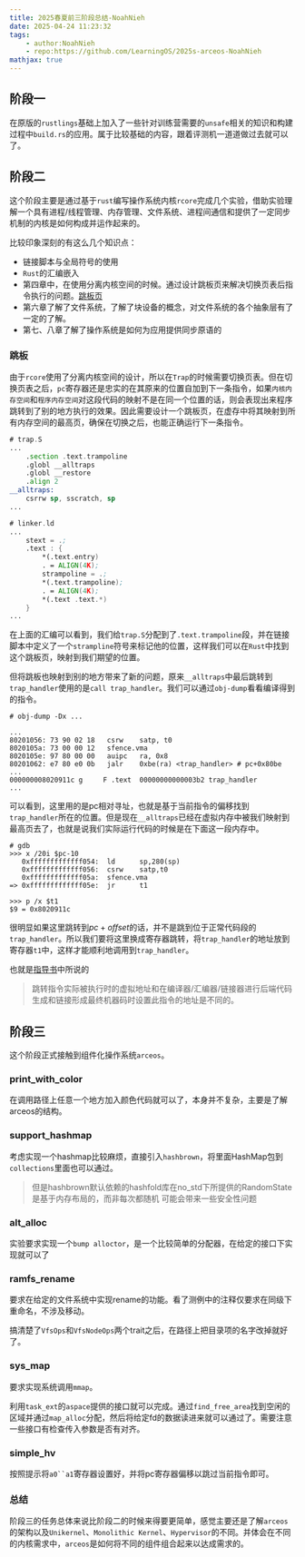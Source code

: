 ```yaml
---
title: 2025春夏前三阶段总结-NoahNieh
date: 2025-04-24 11:23:32
tags:
    - author:NoahNieh
    - repo:https://github.com/LearningOS/2025s-arceos-NoahNieh
mathjax: true
---
```


## 阶段一

在原版的`rustlings`基础上加入了一些针对训练营需要的`unsafe`相关的知识和构建过程中`build.rs`的应用。属于比较基础的内容，跟着评测机一道道做过去就可以了。

## 阶段二

这个阶段主要是通过基于`rust`编写操作系统内核`rcore`完成几个实验，借助实验理解一个具有进程/线程管理、内存管理、文件系统、进程间通信和提供了一定同步机制的内核是如何构成并运作起来的。

比较印象深刻的有这么几个知识点：

- 链接脚本与全局符号的使用
- `Rust`的汇编嵌入
- 第四章中，在使用分离内核空间的时候。通过设计跳板页来解决切换页表后指令执行的问题。[跳板页](#跳板)
- 第六章了解了文件系统，了解了块设备的概念，对文件系统的各个抽象层有了一定的了解。
- 第七、八章了解了操作系统是如何为应用提供同步原语的


### 跳板

由于`rcore`使用了分离内核空间的设计，所以在`Trap`的时候需要切换页表。但在切换页表之后，`pc`寄存器还是忠实的在其原来的位置自加到下一条指令，如果`内核内存空间`和`程序内存空间`对这段代码的映射不是在同一个位置的话，则会表现出来程序跳转到了别的地方执行的效果。因此需要设计一个跳板页，在虚存中将其映射到所有内存空间的最高页，确保在切换之后，也能正确运行下一条指令。

```asm
# trap.S
...
    .section .text.trampoline
    .globl __alltraps
    .globl __restore
    .align 2
__alltraps:
    csrrw sp, sscratch, sp
...

# linker.ld
...
    stext = .;
    .text : {
        *(.text.entry)
        . = ALIGN(4K);
        strampoline = .;
        *(.text.trampoline);
        . = ALIGN(4K);
        *(.text .text.*)
    }
...

```

在上面的汇编可以看到，我们给`trap.S`分配到了`.text.trampoline`段，并在链接脚本中定义了一个`strampline`符号来标记他的位置，这样我们可以在`Rust`中找到这个跳板页，映射到我们期望的位置。

但将跳板也映射到别的地方带来了新的问题，原来`__alltraps`中最后跳转到`trap_handler`使用的是`call trap_handler`。我们可以通过`obj-dump`看看编译得到的指令。

```
# obj-dump -Dx ...

...
80201056: 73 90 02 18   csrw    satp, t0
8020105a: 73 00 00 12   sfence.vma
8020105e: 97 80 00 00   auipc   ra, 0x8
80201062: e7 80 e0 0b   jalr    0xbe(ra) <trap_handler> # pc+0x80be
...
000000008020911c g     F .text  00000000000003b2 trap_handler
...

```

可以看到，这里用的是pc相对寻址，也就是基于当前指令的偏移找到`trap_handler`所在的位置。但是现在`__alltraps`已经在虚拟内存中被我们映射到最高页去了，也就是说我们实际运行代码的时候是在下面这一段内存中。

```
# gdb
>>> x /20i $pc-10
   0xfffffffffffff054:  ld      sp,280(sp)
   0xfffffffffffff056:  csrw    satp,t0
   0xfffffffffffff05a:  sfence.vma
=> 0xfffffffffffff05e:  jr      t1 

>>> p /x $t1
$9 = 0x8020911c
```

很明显如果这里跳转到$pc+offset$的话，并不是跳到位于正常代码段的`trap_handler`。所以我们要将这里换成寄存器跳转，将`trap_handler`的地址放到寄存器`t1`中，这样才能顺利地调用到`trap_handler`。

也就是[指导书](https://learningos.cn/rCore-Tutorial-Guide-2025S/chapter4/6multitasking-based-on-as.html?#term-trampoline)中所说的

> 跳转指令实际被执行时的虚拟地址和在编译器/汇编器/链接器进行后端代码生成和链接形成最终机器码时设置此指令的地址是不同的。


## 阶段三

这个阶段正式接触到组件化操作系统`arceos`。

### print_with_color

在调用路径上任意一个地方加入颜色代码就可以了，本身并不复杂，主要是了解arceos的结构。

### support_hashmap

考虑实现一个hashmap比较麻烦，直接引入`hashbrown`，将里面HashMap包到`collections`里面也可以通过。

> 但是hashbrown默认依赖的hashfold库在no_std下所提供的RandomState是基于内存布局的，而非每次都随机
> 可能会带来一些安全性问题

### alt_alloc

实验要求实现一个`bump alloctor`，是一个比较简单的分配器，在给定的接口下实现就可以了

### ramfs_rename

要求在给定的文件系统中实现rename的功能。看了测例中的注释仅要求在同级下重命名，不涉及移动。

搞清楚了`VfsOps`和`VfsNodeOps`两个trait之后，在路径上把目录项的名字改掉就好了。

### sys_map

要求实现系统调用`mmap`。

利用`task_ext`的`aspace`提供的接口就可以完成。通过`find_free_area`找到空闲的区域并通过`map_alloc`分配，然后将给定fd的数据读进来就可以通过了。需要注意一些接口有检查传入参数是否有对齐。

### simple_hv

按照提示将`a0``a1`寄存器设置好，并将pc寄存器偏移以跳过当前指令即可。

### 总结

阶段三的任务总体来说比阶段二的时候来得要更简单，感觉主要还是了解`arceos`的架构以及`Unikernel`、`Monolithic Kernel`、`Hypervisor`的不同。并体会在不同的内核需求中，`arceos`是如何将不同的组件组合起来以达成需求的。


